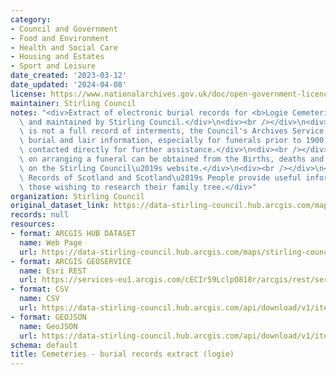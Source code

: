 ```yaml
---
category:
- Council and Government
- Food and Environment
- Health and Social Care
- Housing and Estates
- Sport and Leisure
date_created: '2023-03-12'
date_updated: '2024-04-08'
license: https://www.nationalarchives.gov.uk/doc/open-government-licence/version/3/
maintainer: Stirling Council
notes: "<div>Extract of electronic burial records for <b>Logie Cemeteries</b>\_managed\
  \ and maintained by Stirling Council.</div>\n<div><br /></div>\n<div>Although this\
  \ is not a full record of interments, the Council's Archives Service holds additional\
  \ burial and lair information, especially for funerals prior to 1900, and can be\
  \ contacted directly for further assistance.</div>\n<div><br /></div>\n<div>Information\
  \ on arranging a funeral can be obtained from the Births, deaths and marriages page\
  \ on the Stirling Council\u2019s website.</div>\n<div><br /></div>\n<div>National\
  \ Records of Scotland and Scotland\u2019s People provide useful information for\
  \ those wishing to research their family tree.</div>"
organization: Stirling Council
original_dataset_link: https://data-stirling-council.hub.arcgis.com/maps/stirling-council::cemeteries-burial-records-extract-logie
records: null
resources:
- format: ARCGIS HUB DATASET
  name: Web Page
  url: https://data-stirling-council.hub.arcgis.com/maps/stirling-council::cemeteries-burial-records-extract-logie
- format: ARCGIS GEOSERVICE
  name: Esri REST
  url: https://services-eu1.arcgis.com/cECIr59LclpO818r/arcgis/rest/services/cemeteries%20-%20burial%20records%20extract%20(logie)/FeatureServer/0
- format: CSV
  name: CSV
  url: https://data-stirling-council.hub.arcgis.com/api/download/v1/items/77098e9b0d864a768f19ced66c38d010/csv?layers=0
- format: GEOJSON
  name: GeoJSON
  url: https://data-stirling-council.hub.arcgis.com/api/download/v1/items/77098e9b0d864a768f19ced66c38d010/geojson?layers=0
schema: default
title: Cemeteries - burial records extract (logie)
---
```

